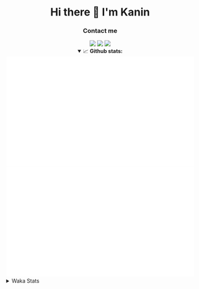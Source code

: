 <div align="center">
 <h1>Hi there 👋 I'm Kanin</h1>
 <h3>Contact me</h3>
 <a href="mailto:im@kanin.dev"><img src="https://img.shields.io/badge/gmail-%23D14836.svg?&style=for-the-badge&logo=gmail&logoColor=white"/></a>
 <a href="https://twitter.com/KaninTwt"><img src="https://img.shields.io/badge/twitter-%231DA1F2.svg?&style=for-the-badge&logo=twitter&logoColor=white"/></a>
 <a href="https://www.linkedin.com/in/KaninDev"><img src="https://img.shields.io/badge/linkedin-%230077B5.svg?&style=for-the-badge&logo=linkedin&logoColor=white"/></a>
<details open>
  <summary>📈 <b>Github stats:</b></summary>
  <img src="https://github.com/Kanin/Kanin/blob/master/scripts/GitHubStats/generated/overview.svg"/>
  <img src="https://github.com/Kanin/Kanin/blob/master/scripts/GitHubStats/generated/languages.svg"/>
</details>
</div>

<details>
 <summary>Waka Stats</summary>

<!--START_SECTION:waka-->
![Code Time](http://img.shields.io/badge/Code%20Time-2%2C384%20hrs%201%20min-blue)

![Profile Views](http://img.shields.io/badge/Profile%20Views-2-blue)

![Lines of code](https://img.shields.io/badge/From%20Hello%20World%20I%27ve%20Written-590.6%20thousand%20lines%20of%20code-blue)

**🐱 My GitHub Data** 

> 📦 110.8 kB Used in GitHub's Storage 
 > 
> 🏆 117 Contributions in the Year 2024
 > 
> 🚫 Not Opted to Hire
 > 
> 📜 25 Public Repositories 
 > 
> 🔑 14 Private Repositories 
 > 
**I'm an Early 🐤** 

```text
🌞 Morning                2552 commits        ███████░░░░░░░░░░░░░░░░░░   26.89 % 
🌆 Daytime                2849 commits        ████████░░░░░░░░░░░░░░░░░   30.02 % 
🌃 Evening                2728 commits        ███████░░░░░░░░░░░░░░░░░░   28.75 % 
🌙 Night                  1361 commits        ████░░░░░░░░░░░░░░░░░░░░░   14.34 % 
```
📅 **I'm Most Productive on Monday** 

```text
Monday                   1849 commits        █████░░░░░░░░░░░░░░░░░░░░   19.48 % 
Tuesday                  1335 commits        ████░░░░░░░░░░░░░░░░░░░░░   14.07 % 
Wednesday                946 commits         ██░░░░░░░░░░░░░░░░░░░░░░░   09.97 % 
Thursday                 1456 commits        ████░░░░░░░░░░░░░░░░░░░░░   15.34 % 
Friday                   1580 commits        ████░░░░░░░░░░░░░░░░░░░░░   16.65 % 
Saturday                 922 commits         ██░░░░░░░░░░░░░░░░░░░░░░░   09.72 % 
Sunday                   1402 commits        ████░░░░░░░░░░░░░░░░░░░░░   14.77 % 
```


📊 **This Week I Spent My Time On** 

```text
🕑︎ Time Zone: America/New_York

💬 Programming Languages: 
Python                   18 hrs 19 mins      ███████████████████░░░░░░   74.58 % 
HTML                     5 hrs 25 mins       ██████░░░░░░░░░░░░░░░░░░░   22.06 % 
JavaScript               20 mins             ░░░░░░░░░░░░░░░░░░░░░░░░░   01.38 % 
virtualenv               16 mins             ░░░░░░░░░░░░░░░░░░░░░░░░░   01.10 % 
CSS                      9 mins              ░░░░░░░░░░░░░░░░░░░░░░░░░   00.62 % 

🔥 Editors: 
PyCharm                  24 hrs 33 mins      █████████████████████████   100.00 % 

🐱‍💻 Projects: 
APIServer                24 hrs 23 mins      █████████████████████████   99.29 % 
Unknown Project          10 mins             ░░░░░░░░░░░░░░░░░░░░░░░░░   00.71 % 

💻 Operating System: 
Windows                  24 hrs 33 mins      █████████████████████████   100.00 % 
```

**I Mostly Code in Python** 

```text
Python                   31 repos            ██████████████████░░░░░░░   70.45 % 
Java                     4 repos             ██░░░░░░░░░░░░░░░░░░░░░░░   09.09 % 
HTML                     3 repos             ██░░░░░░░░░░░░░░░░░░░░░░░   06.82 % 
TypeScript               1 repo              █░░░░░░░░░░░░░░░░░░░░░░░░   02.27 % 
Kotlin                   1 repo              █░░░░░░░░░░░░░░░░░░░░░░░░   02.27 % 
```



**Timeline**

![Lines of Code chart](https://raw.githubusercontent.com/Kanin/Kanin/master/assets/bar_graph.png)


 Last Updated on 24/06/2024 05:03:59 UTC
<!--END_SECTION:waka-->
</details>
